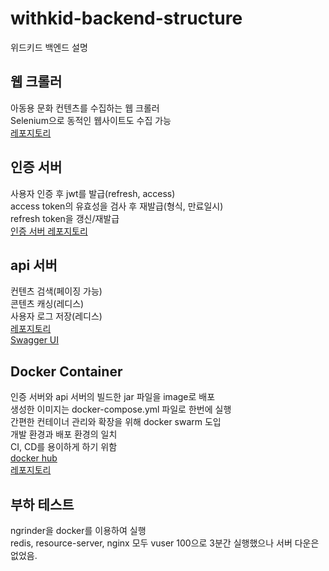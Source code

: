 # withkid-backend-structure
위드키드 백엔드 설명

## 웹 크롤러

아동용 문화 컨텐츠를 수집하는 웹 크롤러  
Selenium으로 동적인 웹사이트도 수집 가능  
[레포지토리](https://github.com/anomie7/withKid-web-crawler)

## 인증 서버

사용자 인증 후 jwt를 발급(refresh, access)  
access token의 유효성을 검사 후 재발급(형식, 만료일시)  
refresh token을 갱신/재발급  
[인증 서버 레포지토리](https://github.com/anomie7/withkid-auth-server)

## api 서버

컨텐츠 검색(페이징 가능)  
콘텐츠 캐싱(레디스)  
사용자 로그 저장(레디스)  
[레포지토리](https://github.com/anomie7/withKid-api-server)  
[Swagger UI](https://:8081/swagger-ui.html#!/interpark-rest-controller/getEventUsingGET)  

## Docker Container

인증 서버와 api 서버의 빌드한 jar 파일을 image로 배포  
생성한 이미지는 docker-compose.yml 파일로 한번에 실행  
간편한 컨테이너 관리와 확장을 위해 docker swarm 도입  
개발 환경과 배포 환경의 일치  
CI, CD를 용이하게 하기 위함  
[docker hub](https://hub.docker.com/u/minudev1212/)  
[레포지토리](https://github.com/anomie7/withkid-dockerFile)  

## 부하 테스트

ngrinder을 docker를 이용하여 실행  
redis, resource-server, nginx 모두 vuser 100으로 3분간 실행했으나 서버 다운은 없었음.  
